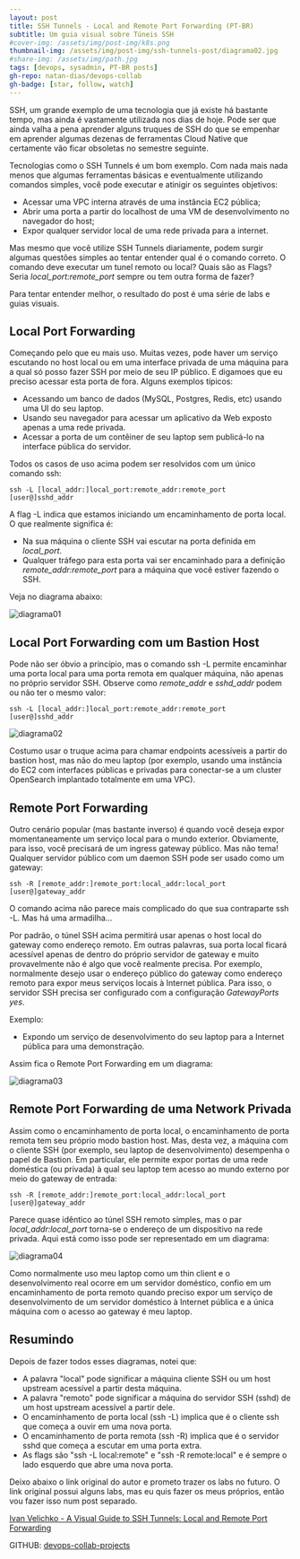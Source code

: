 ```yaml
---
layout: post
title: SSH Tunnels - Local and Remote Port Forwarding (PT-BR)
subtitle: Um guia visual sobre Túneis SSH
#cover-img: /assets/img/post-img/k8s.png
thumbnail-img: /assets/img/post-img/ssh-tunnels-post/diagrama02.jpg
#share-img: /assets/img/path.jpg
tags: [devops, sysadmin, PT-BR posts]
gh-repo: natan-dias/devops-collab
gh-badge: [star, follow, watch]
---
```


SSH, um grande exemplo de uma tecnologia que já existe há bastante tempo, mas ainda é vastamente utilizada nos dias de hoje. Pode ser que ainda valha a pena aprender alguns truques de SSH do que se empenhar em aprender algumas dezenas de ferramentas Cloud Native que certamente vão ficar obsoletas no semestre seguinte.

Tecnologias como o SSH Tunnels é um bom exemplo. Com nada mais nada menos que algumas ferramentas básicas e eventualmente utilizando comandos simples, você pode executar e atinigir os seguintes objetivos:

- Acessar uma VPC interna através de uma instância EC2 pública;
- Abrir uma porta a partir do localhost de uma VM de desenvolvimento no navegador do host;
- Expor qualquer servidor local de uma rede privada para a internet.

Mas mesmo que você utilize SSH Tunnels diariamente, podem surgir algumas questões simples ao tentar entender qual é o comando correto. O comando deve executar um tunel remoto ou local? Quais são as Flags? Seria *local_port:remote_port* sempre ou tem outra forma de fazer? 

Para tentar entender melhor, o resultado do post é uma série de labs e guias visuais.

## Local Port Forwarding

Começando pelo que eu mais uso. Muitas vezes, pode haver um serviço escutando no host local ou em uma interface privada de uma máquina para a qual só posso fazer SSH por meio de seu IP público. E digamoes que eu preciso acessar esta porta de fora. Alguns exemplos típicos:

- Acessando um banco de dados (MySQL, Postgres, Redis, etc) usando uma UI do seu laptop.
- Usando seu navegador para acessar um aplicativo da Web exposto apenas a uma rede privada.
- Acessar a porta de um contêiner de seu laptop sem publicá-lo na interface pública do servidor.

Todos os casos de uso acima podem ser resolvidos com um único comando ssh:

```
ssh -L [local_addr:]local_port:remote_addr:remote_port [user@]sshd_addr
```

A flag -L indica que estamos iniciando um encaminhamento de porta local. O que realmente significa é:

- Na sua máquina o cliente SSH vai escutar na porta definida em *local_port*.
- Qualquer tráfego para esta porta vai ser encaminhado para a definição *remote_addr:remote_port* para a máquina que você estiver fazendo o SSH.

Veja no diagrama abaixo:

![diagrama01](https://iximiuz.com/ssh-tunnels/local-port-forwarding-2000-opt.png)

## Local Port Forwarding com um Bastion Host

Pode não ser óbvio a princípio, mas o comando ssh -L permite encaminhar uma porta local para uma porta remota em qualquer máquina, não apenas no próprio servidor SSH. Observe como *remote_addr* e *sshd_addr* podem ou não ter o mesmo valor:

```
ssh -L [local_addr:]local_port:remote_addr:remote_port [user@]sshd_addr
```

![diagrama02](https://iximiuz.com/ssh-tunnels/local-port-forwarding-bastion-2000-opt.png)

Costumo usar o truque acima para chamar endpoints acessíveis a partir do bastion host, mas não do meu laptop (por exemplo, usando uma instância do EC2 com interfaces públicas e privadas para conectar-se a um cluster OpenSearch implantado totalmente em uma VPC).

## Remote Port Forwarding

Outro cenário popular (mas bastante inverso) é quando você deseja expor momentaneamente um serviço local para o mundo exterior. Obviamente, para isso, você precisará de um ingress gateway público. Mas não tema! Qualquer servidor público com um daemon SSH pode ser usado como um gateway:

```
ssh -R [remote_addr:]remote_port:local_addr:local_port [user@]gateway_addr
```

O comando acima não parece mais complicado do que sua contraparte ssh -L. Mas há uma armadilha...

Por padrão, o túnel SSH acima permitirá usar apenas o host local do gateway como endereço remoto. Em outras palavras, sua porta local ficará acessível apenas de dentro do próprio servidor de gateway e muito provavelmente não é algo que você realmente precisa. Por exemplo, normalmente desejo usar o endereço público do gateway como endereço remoto para expor meus serviços locais à Internet pública. Para isso, o servidor SSH precisa ser configurado com a configuração *GatewayPorts yes*.

Exemplo:

- Expondo um serviço de desenvolvimento do seu laptop para a Internet pública para uma demonstração.

Assim fica o Remote Port Forwarding em um diagrama:

![diagrama03](https://iximiuz.com/ssh-tunnels/remote-port-forwarding-2000-opt.png)

## Remote Port Forwarding de uma Network Privada

Assim como o encaminhamento de porta local, o encaminhamento de porta remota tem seu próprio modo bastion host. Mas, desta vez, a máquina com o cliente SSH (por exemplo, seu laptop de desenvolvimento) desempenha o papel de Bastion. Em particular, ele permite expor portas de uma rede doméstica (ou privada) à qual seu laptop tem acesso ao mundo externo por meio do gateway de entrada:

```
ssh -R [remote_addr:]remote_port:local_addr:local_port [user@]gateway_addr
```

Parece quase idêntico ao túnel SSH remoto simples, mas o par *local_addr:local_port* torna-se o endereço de um dispositivo na rede privada. Aqui está como isso pode ser representado em um diagrama:

![diagrama04](https://iximiuz.com/ssh-tunnels/remote-port-forwarding-home-network-2000-opt.png)

Como normalmente uso meu laptop como um thin client e o desenvolvimento real ocorre em um servidor doméstico, confio em um encaminhamento de porta remoto quando preciso expor um serviço de desenvolvimento de um servidor doméstico à Internet pública e a única máquina com o acesso ao gateway é meu laptop.

## Resumindo

Depois de fazer todos esses diagramas, notei que:

- A palavra "local" pode significar a máquina cliente SSH ou um host upstream acessível a partir desta máquina.
- A palavra "remoto" pode significar a máquina do servidor SSH (sshd) de um host upstream acessível a partir dele.
- O encaminhamento de porta local (ssh -L) implica que é o cliente ssh que começa a ouvir em uma nova porta.
- O encaminhamento de porta remota (ssh -R) implica que é o servidor sshd que começa a escutar em uma porta extra.
- As flags são "ssh -L local:remote" e "ssh -R remote:local" e é sempre o lado esquerdo que abre uma nova porta.

Deixo abaixo o link original do autor e prometo trazer os labs no futuro. O link original possui alguns labs, mas eu quis fazer os meus próprios, então vou fazer isso num post separado.

[Ivan Velichko - A Visual Guide to SSH Tunnels: Local and Remote Port Forwarding](https://iximiuz.com/en/posts/ssh-tunnels/)


GITHUB: [devops-collab-projects](https://github.com/natan-dias/devops-collab-projects)
